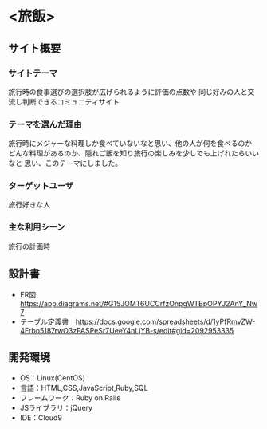 # <旅飯>

## サイト概要
### サイトテーマ
 旅行時の食事選びの選択肢が広げられるように評価の点数や
 同じ好みの人と交流し判断できるコミュニティサイト

### テーマを選んだ理由
 旅行時にメジャーな料理しか食べていないなと思い、他の人が何を食べるのか
 どんな料理があるのか、隠れご飯を知り旅行の楽しみを少しでも上げれたらいいなと
 思い、このテーマにしました。

### ターゲットユーザ
 旅行好きな人

### 主な利用シーン
 旅行の計画時

## 設計書
- ER図　　　　　　https://app.diagrams.net/#G15JOMT6UCCrfzOnpgWTBpOPYJ2AnY_Nw7
- テーブル定義書　https://docs.google.com/spreadsheets/d/1yPfRmvZW-4Frbo5187rwO3zPASPeSr7UeeY4nLjYB-s/edit#gid=2092953335

## 開発環境
- OS：Linux(CentOS)
- 言語：HTML,CSS,JavaScript,Ruby,SQL
- フレームワーク：Ruby on Rails
- JSライブラリ：jQuery
- IDE：Cloud9